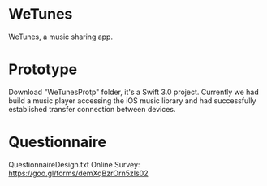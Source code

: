 # WeTunes
WeTunes, a music sharing app.

# Prototype
Download "WeTunesProtp" folder, it's a Swift 3.0 project. Currently we had build a music player accessing the iOS music library and had successfully established transfer connection between devices.

# Questionnaire
QuestionnaireDesign.txt
Online Survey: https://goo.gl/forms/demXqBzrOrn5zIs02
